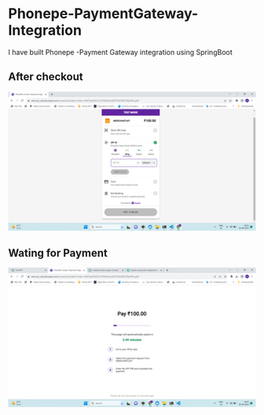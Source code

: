 # Phonepe-PaymentGateway-Integration
I have built Phonepe -Payment Gateway integration using SpringBoot
## After checkout 
![Phonepe-gateway](https://github.com/durgesh4040/Phonepe-PaymentGateway-Integration/blob/45bb1ef0b0dd99e6d41336155806788bf70bfda6/src/main/resources/static/images/Screenshot%20(20).png)
## Wating for Payment 
![Payment-process](https://github.com/durgesh4040/Phonepe-PaymentGateway-Integration/blob/93cd826635f8c5ae2552f597ddf6b86c6c7cdbaf/src/main/resources/static/images/Screenshot%20(19).png)
